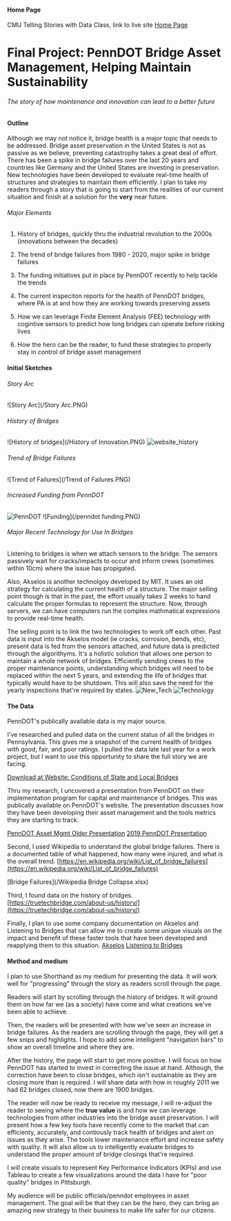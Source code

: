 #### Home Page
CMU Telling Stories with Data Class, link to live site [Home Page](https://bripperg.github.io/tell_stories_CMU/)

# Final Project: PennDOT Bridge Asset Management, Helping Maintain Sustainability
###### The story of how maintenance and innovation can lead to a better future


#### Outline

Although we may not notice it, bridge health is a major topic that needs to be addressed. Bridge asset preservation in the United States is not as passive as we believe, preventing catastrophy takes a great deal of effort. There has been a spike in bridge failures over the last 20 years and countries like Germany and the United States are investing in preservation. New technologies have been developed to evaluate real-time health of structures and strategies to maintain them efficiently. I plan to take my readers through a story that is going to start from the realities of our current situation and finish at a solution for the **very** near future. 


###### Major Elements
1. History of bridges, quickly thru the industrial revolution to the 2000s (innovations between the decades)

2. The trend of bridge failures from 1980 - 2020, major spike in bridge failures

3. The funding initiatives put in place by PennDOT recently to help tackle the trends

4. The current inspeciton reports for the health of PennDOT bridges, where PA is at and how they are working towards preserving assets

5. How we can leverage Finite Element Analysis (FEE) technology with cogintive sensors to predict how long bridges can operate before risking lives

6. How the hero can be the reader, to fund these strategies to properly stay in control of bridge asset management





#### Initial Sketches

###### Story Arc
![Story Arc](/Story Arc.PNG)

###### History of Bridges
![History of bridges](/History of Innovation.PNG)
![website_history](/website_history.PNG)

###### Trend of Bridge Failures
![Trend of Failures](/Trend of Failures.PNG)


###### Increased Funding from PennDOT
![PennDOT](/PennDOT.PNG)
![Funding](/penndot funding.PNG)


###### Major Recent Technology for Use In Bridges

Listening to bridges is when we attach sensors to the bridge. The sensors passively wait for cracks/impacts to occur and inform crews (sometimes within 10cm) where the issue has propigated. 

Also, Akselos is another technolgoy developed by MIT. It uses an old strategy for calculating the current health of a structure. The major selling point though is that in the past, the effort usually takes 2 weeks to hand calculate the proper formulas to represent the structure. Now, through servers, we can have computers run the complex mathmatical expressions to provide real-time health. 

The selling point is to link the two technologies to work off each other. Past data is input into the Akselos model (ie cracks, corrosion, bends, etc), present data is fed from the sensors attached, and future data is predicted through the algorithyms. It's a holistic solution that allows one person to maintain a whole network of bridges. Efficiently sending crews to the proper maintenance points, understanding which bridges will need to be replaced within the next 5 years, and extending the life of bridges that typically would have to be shutdown. This will also save the need for the yearly inspections that're required by states. 
![New_Tech](/tech_story.PNG)
![Technology](/Technology.PNG)



#### The Data

PennDOT's publically available data is my major source. 

I've researched and pulled data on the current status of all the bridges in Pennsylvania. This gives me a snapshot of the current health of bridges with good, fair, and poor ratings. I pulled the data late last year for a work project, but I want to use this opportunity to share the full story we are facing. 

[Download at Website: Conditions of State and Local Bridges](https://www.penndot.gov/ProjectAndPrograms/Bridges/Pages/default.aspx)

Thru my research, I uncovered a presentation from PennDOT on their implementation program for capital and maintenance of bridges. This was publically available on PennDOT's website. The presentation discusses how they have been developing their asset management and the tools metrics they are starting to track. 

[PennDOT Asset Mgmt Older Presentation](/PennDOT-AssetManagementPresentation.pdf)
[2019 PennDOT Presentation](https://www.penndot.gov/ProjectAndPrograms/Asset-Management/Documents/PennDOT-TAMP.pdf)

Second, I used Wikipedia to understand the global bridge failures. There is a documented table of what happened, how many were injured, and what is the overall trend. [https://en.wikipedia.org/wiki/List_of_bridge_failures](https://en.wikipedia.org/wiki/List_of_bridge_failures)

[Bridge Failures](/Wikipedia Bridge Collapse.xlsx)

Third, I found data on the history of bridges. [https://truetechbridge.com/about-us/history/](https://truetechbridge.com/about-us/history/)

Finally, I plan to use some company documentation on Akselos and Listening to Bridges that can allow me to create some unique visuals on the impact and benefit of these faster tools that have been developed and reapplying them to this situation. [Akselos](https://akselos.com/) [Listening to Bridges](https://www.bilfinger.com/en/industries/metallurgy/247-technical-inspections-for-bridges/#:~:text=Now%20that%20this%20technology%20has%20been%20refined%2C%20Bilfinger,is%20helping%20to%20make%20Germany%27s%20roads%20even%20safer.)


#### Method and medium

I plan to use Shorthand as my medium for presenting the data. It will work well for "progressing" through the story as readers scroll through the page. 

Readers will start by scrolling through the history of bridges. It will ground them on how far we (as a society) have come and what creations we've been able to achieve. 

Then, the readers will be presented with how we've seen an increase in bridge failures. As the readers are scrolling through the page, they will get a few snips and highlights. I hope to add some intelligient "navigation bars" to show an overall timeline and where they are. 

After the history, the page will start to get more positive. I will focus on how PennDOT has started to invest in correcting the issue at hand. Although, the correction have been to close bridges, which isn't sustainable as they are closing more than is required. I will share data with how in roughly 2011 we had 62 bridges closed, now there are 1900 bridges.

The reader will now be ready to receive my message, I will re-adjust the reader to seeing where the **true value** is and how we can leverage technologies from other industries into the bridge asset preservation. I will present how a few key tools have recently come to the market that can efficienty, accurately, and contiously track health of bridges and alert on issues as they arise. The tools lower maintenance effort and increase safety with quality. It will also allow us to intelligently evaluate bridges to understand the proper amount of bridge closings that're required. 

I will create visuals to represent Key Performance Indicators (KPIs) and use Tableau to create a few visualizations around the data I have for "poor quality" bridges in Pittsburgh. 

My audience will be public officials/penndot employees in asset management. The goal will be that they can be the hero, they can bring an amazing new strategy to their business to make life safer for our citizens. 


